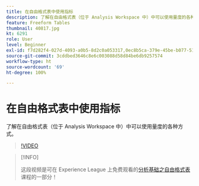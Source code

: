 ```yaml
---
title: 在自由格式表中使用指标
description: 了解在自由格式表（位于 Analysis Workspace 中）中可以使用量度的各种方式。
feature: Freeform Tables
thumbnail: 40817.jpg
kt: 6291
role: User
level: Beginner
exl-id: f7d282f4-027d-4093-a0b5-8d2c0a053317,0ec8b5ca-379e-45be-b077-514af318f42a
source-git-commit: 3cddbed3646c8e6c003088d58d84be6db9257574
workflow-type: ht
source-wordcount: '69'
ht-degree: 100%

---
```


# 在自由格式表中使用指标

了解在自由格式表（位于 Analysis Workspace 中）中可以使用量度的各种方式。

>[!VIDEO](https://video.tv.adobe.com/v/40817/?quality=12&learn=on)

>[!INFO]
>
> 这段视频是可在 Experience League 上免费观看的[分析基础之自由格式表](https://experienceleague.adobe.com/?recommended=Analytics-U-1-2020.3)课程的一部分！
